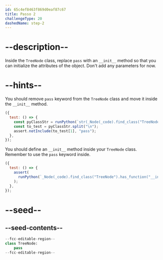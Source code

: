 ```yaml
---
id: 65c4ef8463f869d0eaf87c67
title: Passo 2
challengeType: 20
dashedName: step-2
---
```


# --description--

Inside the `TreeNode` class, replace `pass` with an `__init__` method so that you can initialize the attributes of the object. Don't add any parameters for now.

# --hints--

You should remove `pass` keyword from the `TreeNode` class and move it inside the `__init__` method.

```js
({
  test: () => {
    const pyClassStr = runPython(`str(_Node(_code).find_class("TreeNode"))`);
    const to_test = pyClassStr.split("\n");
    assert.notInclude(to_test[1], "pass");
  },
});
```

You should define an `__init__` method inside your `TreeNode` class. Remember to use the `pass` keyword inside.

```js
({
  test: () => {
    assert(
      runPython(`_Node(_code).find_class("TreeNode").has_function("__init__")`)
    );
  },
});
```

# --seed--

## --seed-contents--

```py
--fcc-editable-region--
class TreeNode:
    pass
--fcc-editable-region--
```
